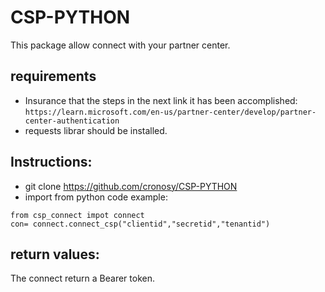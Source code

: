 # CSP-PYTHON

This package allow connect with your partner center. 

## requirements

- Insurance that the steps in the next link it has been accomplished: `https://learn.microsoft.com/en-us/partner-center/develop/partner-center-authentication`
- requests librar should be installed.

## Instructions:

- git clone https://github.com/cronosy/CSP-PYTHON
- import from python code example:
```ptyhon
from csp_connect impot connect
con= connect.connect_csp("clientid","secretid","tenantid")
```

## return values:

The connect return a Bearer token. 
